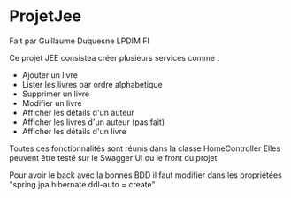 # ProjetJee

Fait par Guillaume Duquesne
LPDIM FI

Ce projet JEE consistea créer plusieurs services comme :

- Ajouter un livre
- Lister les livres par ordre alphabetique
- Supprimer un livre
- Modifier un livre
- Afficher les détails d'un auteur
- Afficher les livres d'un auteur (pas fait)
- Afficher les détails d'un livre

Toutes ces fonctionnalités sont réunis dans la classe HomeController
Elles peuvent être testé sur le Swagger UI ou le front du projet

Pour avoir le back avec la bonnes BDD il faut modifier dans les propriétées 
"spring.jpa.hibernate.ddl-auto = create"
